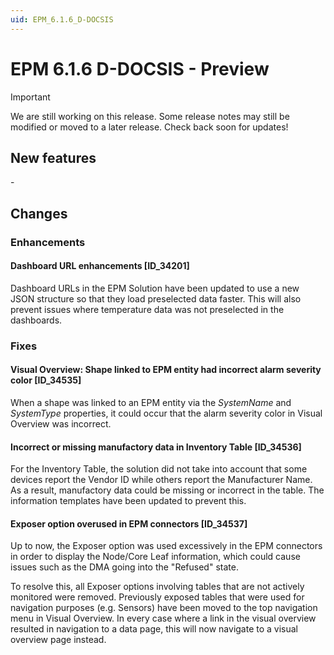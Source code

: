 ```yaml
---
uid: EPM_6.1.6_D-DOCSIS
---
```


# EPM 6.1.6 D-DOCSIS - Preview

> [!IMPORTANT]
> We are still working on this release. Some release notes may still be modified or moved to a later release. Check back soon for updates!

## New features

\-

## Changes

### Enhancements

#### Dashboard URL enhancements [ID_34201]

Dashboard URLs in the EPM Solution have been updated to use a new JSON structure so that they load preselected data faster. This will also prevent issues where temperature data was not preselected in the dashboards.

### Fixes

#### Visual Overview: Shape linked to EPM entity had incorrect alarm severity color [ID_34535]

When a shape was linked to an EPM entity via the *SystemName* and *SystemType* properties, it could occur that the alarm severity color in Visual Overview was incorrect.

#### Incorrect or missing manufactory data in Inventory Table [ID_34536]

For the Inventory Table, the solution did not take into account that some devices report the Vendor ID while others report the Manufacturer Name. As a result, manufactory data could be missing or incorrect in the table. The information templates have been updated to prevent this.

#### Exposer option overused in EPM connectors [ID_34537]

Up to now, the Exposer option was used excessively in the EPM connectors in order to display the Node/Core Leaf information, which could cause issues such as the DMA going into the "Refused" state.

To resolve this, all Exposer options involving tables that are not actively monitored were removed. Previously exposed tables that were used for navigation purposes (e.g. Sensors) have been moved to the top navigation menu in Visual Overview. In every case where a link in the visual overview resulted in navigation to a data page, this will now navigate to a visual overview page instead.
